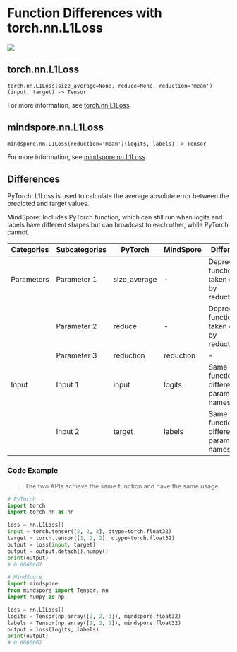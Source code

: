 # Function Differences with torch.nn.L1Loss

<a href="https://gitee.com/mindspore/docs/blob/r1.11/docs/mindspore/source_en/note/api_mapping/pytorch_diff/L1Loss.md" target="_blank"><img src="https://mindspore-website.obs.cn-north-4.myhuaweicloud.com/website-images/r1.11/resource/_static/logo_source_en.png"></a>

## torch.nn.L1Loss

```text
torch.nn.L1Loss(size_average=None, reduce=None, reduction='mean')(input, target) -> Tensor
```

For more information, see [torch.nn.L1Loss](https://pytorch.org/docs/1.8.1/generated/torch.nn.L1Loss.html).

## mindspore.nn.L1Loss

```text
mindspore.nn.L1Loss(reduction='mean')(logits, labels) -> Tensor
```

For more information, see [mindspore.nn.L1Loss](https://mindspore.cn/docs/en/r1.11/api_python/nn/mindspore.nn.L1Loss.html).

## Differences

PyTorch: L1Loss is used to calculate the average absolute error between the predicted and target values.

MindSpore: Includes PyTorch function, which can still run when logits and labels have different shapes but can broadcast to each other, while PyTorch cannot.

| Categories | Subcategories |PyTorch | MindSpore | Difference |
| ---- | ----- | ------- | --------- | ------------- |
| Parameters | Parameter 1 | size_average     | -    | Deprecated, function taken over by reduction |
|      | Parameter 2 | reduce    | -    | Deprecated, function taken over by reduction|
|      | Parameter 3 | reduction | reduction | - |
| Input  | Input 1 | input     | logits    | Same function, different parameter names |
|      | Input 2 | target    | labels    | Same function, different parameter names |

### Code Example

> The two APIs achieve the same function and have the same usage.

```python
# PyTorch
import torch
import torch.nn as nn

loss = nn.L1Loss()
input = torch.tensor([2, 2, 3], dtype=torch.float32)
target = torch.tensor([1, 2, 2], dtype=torch.float32)
output = loss(input, target)
output = output.detach().numpy()
print(output)
# 0.6666667

# MindSpore
import mindspore
from mindspore import Tensor, nn
import numpy as np

loss = nn.L1Loss()
logits = Tensor(np.array([2, 2, 3]), mindspore.float32)
labels = Tensor(np.array([1, 2, 2]), mindspore.float32)
output = loss(logits, labels)
print(output)
# 0.6666667
```
